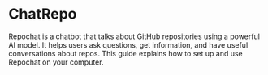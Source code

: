 # ChatRepo

Repochat is a chatbot that talks about GitHub repositories using a powerful AI model. It helps users ask questions, get information, and have useful conversations about repos. This guide explains how to set up and use Repochat on your computer.
